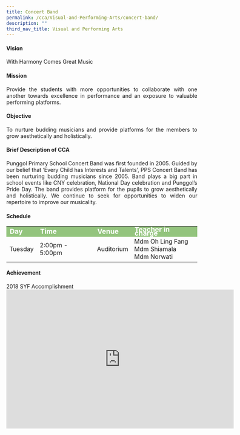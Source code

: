 ```yaml
---
title: Concert Band
permalink: /cca/Visual-and-Performing-Arts/concert-band/
description: ""
third_nav_title: Visual and Performing Arts
---
```

<h4>Vision</h4>
<p style="text-align:justify">With Harmony Comes Great Music</p>

<h4>Mission</h4>
<p style="text-align:justify">Provide the students with more opportunities to collaborate with one another towards excellence in performance and an exposure to valuable performing platforms.</p>

<h4>Objective</h4>
<p style="text-align:justify">To nurture budding musicians and provide platforms for the members to grow aesthetically and holistically.</p>

<h4>Brief Description of CCA</h4>
<p style="text-align:justify">Punggol Primary School Concert Band was first founded in 2005. Guided by our belief that ‘Every Child has Interests and Talents’, PPS Concert Band has been nurturing budding musicians since 2005. Band plays a big part in school events like CNY celebration, National Day celebration and Punggol’s Pride Day. The band provides platform for the pupils to grow aesthetically and holistically. We continue to seek for opportunities to widen our repertoire to improve our musicality.</p>

<h4>Schedule</h4>
<p>
	<table>
		<tbody>
			<tr style="line-height:10px; background-color:rgb(147,196,125); font-weight: bold; font-size:18px; color:white"><td>Day</td><td>Time</td><td>Venue</td><td>Teacher in charge</td></tr>
			<tr><td>Tuesday</td><td>2:00pm - 5:00pm</td><td>Auditorium</td><td>Mdm Oh Ling Fang<br>Mdm Shiamala<br>Mdm Norwati</td></tr>
			<tr></tr>
		</tbody>
		</table>

<h4>Achievement</h4>
2018 SYF Accomplishment

<center><iframe allowfullscreen="true" height="366" width="600" frameborder="0" src="https://docs.google.com/presentation/d/e/2PACX-1vRozU4e1NRmpXQPFjXDhOeuY0XFlCjghb21jlc0JtEv0PBj_FYtlR-xpMG8A2UIzk6Y0y31_kZZEuGt/embed?start=false&amp;loop=false&amp;delayms=3000"></iframe></center>